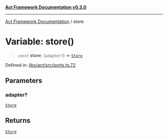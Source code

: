 [**Act Framework Documentation v0.3.0**](../README.md)

***

[Act Framework Documentation](../globals.md) / store

# Variable: store()

> `const` **store**: (`adapter?`) => [`Store`](../interfaces/Store.md)

Defined in: [libs/act/src/ports.ts:72](https://github.com/Rotorsoft/act-root/blob/ecf1ab2f895c5bdf2d70db49738046df56c78030/libs/act/src/ports.ts#L72)

## Parameters

### adapter?

[`Store`](../interfaces/Store.md)

## Returns

[`Store`](../interfaces/Store.md)
